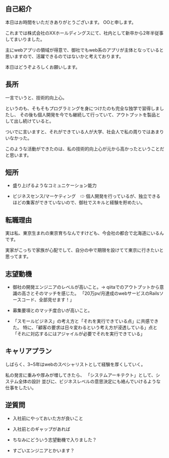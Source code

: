 


## 自己紹介

本日はお時間をいただきありがとうございます。
OOと申します。

これまでは株式会社のXXホールディングスにて、社内として新卒から2年半従事してまいりました。

主にwebアプリの領域が得意で、御社でもweb系のアプリが主体となっていると思いますので、活躍できるのではないかと考えております。

本日はどうぞよろしくお願いします。



## 長所

一言でいうと、技術的向上心。

というのも、そもそもプログラミングを身につけたのも完全な独学で習得しましたし、
その後も個人開発を今でも継続して行っていて、アウトプットを製品として出し続けていると。

ついでに言いますと、それができている人が大学、社会人で私の周りではあまりいなかった。

このような活動ができたのは、私の技術的向上心が元から高かったということだと思います。



## 短所

- 盛り上げるようなコミュニケーション能力

- ビジネスセンス/マーケティング　⇨ 個人開発を行っているが、独立できるほどの集客ができていないので、御社でスキルと経験を貯めたい。



## 転職理由

実は私、東京生まれの東京育ちなんですけども、今会社の都合で北海道にいるんです。

実家がこっちで家族が心配でして、自分の中で期限を設けてて東京に行きたいと思ってます。



## 志望動機

- 御社の開発エンジニアのレベルが高いこと。→ qiitaでのアウトプットから意識の高さとそのマッチを感じた。
「20万pv/月達成のwebサービスのRailsソースコード、全部見せます！」

- 募集要項とのマッチ度合いが高いこと。

- 「スモールビジネス」の考え方と「それを実行できている点」に共感できた。
特に、「顧客の要求は日々変わるという考え方が浸透している」点と「それに対応するにはアジャイルが必要でそれを実行できている」



## キャリアプラン

しばらく、3~5年はwebのスペシャリストとして経験を厚くしていく。

私の発言に重みや厚みが増してきたら、
「システムアーキテクト」として、システム全体の設計
並びに、ビジネスレベルの意思決定にも絡んでいけるような仕事をしたい。



## 逆質問

- 入社前にやっておいた方が良いこと

- 入社前とのギャップがあれば

- ちなみにどういう志望動機で入りました？

- すごいエンジニアとかいます？



